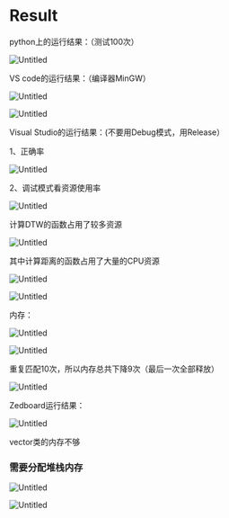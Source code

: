 # Result

python上的运行结果：（测试100次）

![Untitled](imgs/Untitled.png)

VS code的运行结果：（编译器MinGW）

![Untitled](imgs/Untitled%201.png)

![Untitled](imgs/Untitled%202.png)

Visual Studio的运行结果：(不要用Debug模式，用Release）

1、正确率

![Untitled](imgs/Untitled%203.png)

2、调试模式看资源使用率

![Untitled](imgs/Untitled%204.png)

计算DTW的函数占用了较多资源

![Untitled](imgs/Untitled%205.png)

其中计算距离的函数占用了大量的CPU资源

![Untitled](imgs/Untitled%206.png)

![Untitled](imgs/Untitled%207.png)

内存：

![Untitled](imgs/Untitled%208.png)

![Untitled](imgs/Untitled%209.png)

重复匹配10次，所以内存总共下降9次（最后一次全部释放）

![Untitled](imgs/Untitled%2010.png)

Zedboard运行结果：

![Untitled](imgs/Untitled%2011.png)

vector类的内存不够

### 需要分配堆栈内存

![Untitled](imgs/Untitled%2012.png)

![Untitled](imgs/Untitled%2013.png)